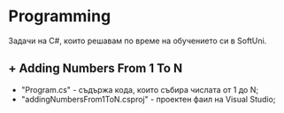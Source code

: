 # Programming
 Задачи на C#, които решавам по време на обучението си в SoftUni.

 ## + Adding Numbers From 1 To N

 - "Program.cs" - съдържа кода, които събира числата от 1 до  N;
 - "addingNumbersFrom1ToN.csproj" - проектен фаил на Visual Studio;
